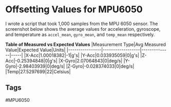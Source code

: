 # Offsetting Values for MPU6050

I wrote a script that took 1,000 samples from the MPU 6050 sensor. The screenshot below shows the average values for acceleration, gyroscope, and temperature as `accel_mean`, `gyro_mean`, and `temp_mean` respectively.  

**Table of Measured vs Expected Values**
|Measurement Type|Avg Measured Value|Expected Value|Units|
|----------------|------------------|--------------|-----|
|X-Acc|1.00018382|-1|g's|
|Y-Acc|0.033935059|0|g's|
|Z-Acc|-0.25394848|0|g's|
|X-Gyro|2.07064843|0|deg/s|
|Y-Gyro|-2.98403939|0|deg/s|
|Z-Gyro|-0.028374033|0|deg/s|
|Temp|27.5297699|22|Celsius|

## Tags
#MPU6050
